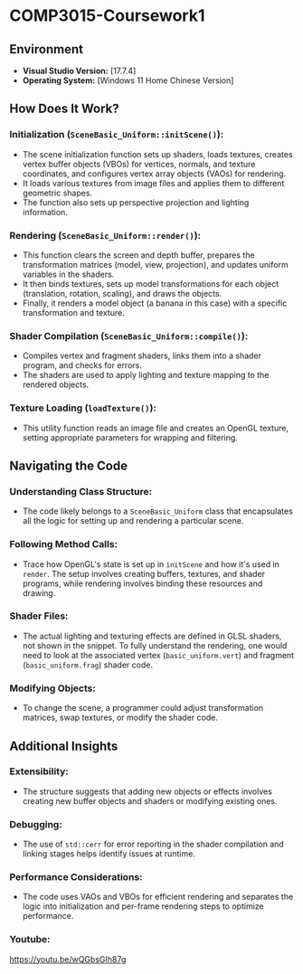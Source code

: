 # COMP3015-Coursework1

## Environment

- **Visual Studio Version:** [17.7.4]
- **Operating System:** [Windows 11 Home Chinese Version]

## How Does It Work?

### Initialization (`SceneBasic_Uniform::initScene()`):

- The scene initialization function sets up shaders, loads textures, creates vertex buffer objects (VBOs) for vertices, normals, and texture coordinates, and configures vertex array objects (VAOs) for rendering.
- It loads various textures from image files and applies them to different geometric shapes.
- The function also sets up perspective projection and lighting information.

### Rendering (`SceneBasic_Uniform::render()`):

- This function clears the screen and depth buffer, prepares the transformation matrices (model, view, projection), and updates uniform variables in the shaders.
- It then binds textures, sets up model transformations for each object (translation, rotation, scaling), and draws the objects.
- Finally, it renders a model object (a banana in this case) with a specific transformation and texture.

### Shader Compilation (`SceneBasic_Uniform::compile()`):

- Compiles vertex and fragment shaders, links them into a shader program, and checks for errors.
- The shaders are used to apply lighting and texture mapping to the rendered objects.

### Texture Loading (`loadTexture()`):

- This utility function reads an image file and creates an OpenGL texture, setting appropriate parameters for wrapping and filtering.

## Navigating the Code

### Understanding Class Structure:

- The code likely belongs to a `SceneBasic_Uniform` class that encapsulates all the logic for setting up and rendering a particular scene.

### Following Method Calls:

- Trace how OpenGL's state is set up in `initScene` and how it's used in `render`. The setup involves creating buffers, textures, and shader programs, while rendering involves binding these resources and drawing.

### Shader Files:

- The actual lighting and texturing effects are defined in GLSL shaders, not shown in the snippet. To fully understand the rendering, one would need to look at the associated vertex (`basic_uniform.vert`) and fragment (`basic_uniform.frag`) shader code.

### Modifying Objects:

- To change the scene, a programmer could adjust transformation matrices, swap textures, or modify the shader code.

## Additional Insights

### Extensibility:

- The structure suggests that adding new objects or effects involves creating new buffer objects and shaders or modifying existing ones.

### Debugging:

- The use of `std::cerr` for error reporting in the shader compilation and linking stages helps identify issues at runtime.

### Performance Considerations:

- The code uses VAOs and VBOs for efficient rendering and separates the logic into initialization and per-frame rendering steps to optimize performance.

### Youtube:
https://youtu.be/wQGbsGIh87g
